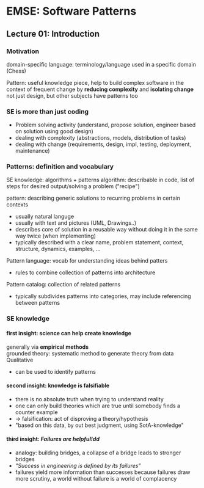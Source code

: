 # EMSE: Software Patterns
## Lecture 01: Introduction
### Motivation
domain-specific language: terminology/language used in a specific domain (Chess)

Pattern: useful knowledge piece, help to build complex software in the context of frequent change by **reducing complexity** and **isolating change**	
not just design, but other subjects have patterns too

### SE is more than just coding	
- Problem solving activity (understand, propose solution, engineer based on solution using good design)		
- dealing with complexity (abstractions, models, distribution of tasks)		
- dealing with change (requirements, design, impl, testing, deployment, maintenance)

### Patterns: definition and vocabulary
SE knowledge: algorithms + patterns
algorithm: describable in code, list of steps for desired output/solving a problem ("recipe")

pattern: describing generic solutions to recurring problems in certain contexts

- usually natural languge
- usually with text and pictures (UML, Drawings..)
- describes core of solution in a reusable way without doing it in the same way twice (when implementing)
- typically described with a clear name, problem statement, context, structure, dynamics, examples, ...


Pattern language: vocab for understanding ideas behind patters

- rules to combine collection of patterns into architecture


Pattern catalog: collection of related patterns

- typically subdivides patterns into categories, may include referencing between patterns

### SE knowledge
#### first insight: science can help create knowledge
generally via **empirical methods**  
grounded theory: systematic method to generate theory from data
Qualitative  
- can be used to identify patterns


#### second insight: knowledge is falsifiable
- there is no absolute truth when trying to understand reality
- one can only build theories which are true until somebody finds a counter example
- -> falsification: act of disproving a theory/hypothesis
- "based on this data, by out best judgment, using SotA-knowledge"

#### third insight: _Failures are helpful!dd_
- analogy: building bridges, a collapse of a bridge leads to stronger bridges
- _"Success in engineering is defined by its failures"_
- failures yield more information than successes because failures draw more scrutiny, a world without failure is a world of complacency







